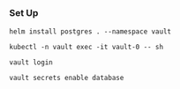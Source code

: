 ##

### Set Up

```
helm install postgres . --namespace vault
```


```
kubectl -n vault exec -it vault-0 -- sh

vault login

vault secrets enable database
```
